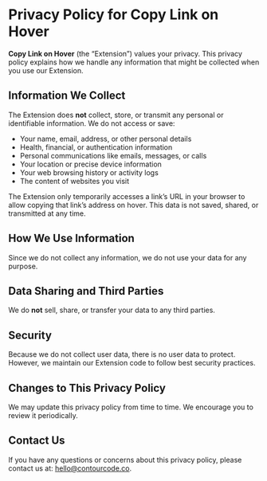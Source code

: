 # Privacy Policy for Copy Link on Hover

**Copy Link on Hover** (the “Extension”) values your privacy. This privacy policy explains how we handle any information that might be collected when you use our Extension.

## Information We Collect

The Extension does **not** collect, store, or transmit any personal or identifiable information. We do not access or save:

- Your name, email, address, or other personal details  
- Health, financial, or authentication information  
- Personal communications like emails, messages, or calls  
- Your location or precise device information  
- Your web browsing history or activity logs  
- The content of websites you visit

The Extension only temporarily accesses a link’s URL in your browser to allow copying that link’s address on hover. This data is not saved, shared, or transmitted at any time.

## How We Use Information

Since we do not collect any information, we do not use your data for any purpose.

## Data Sharing and Third Parties

We do **not** sell, share, or transfer your data to any third parties.

## Security

Because we do not collect user data, there is no user data to protect. However, we maintain our Extension code to follow best security practices.

## Changes to This Privacy Policy

We may update this privacy policy from time to time. We encourage you to review it periodically.

## Contact Us

If you have any questions or concerns about this privacy policy, please contact us at: 
hello@contourcode.co.

